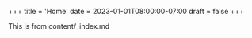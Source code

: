 +++
title = 'Home'
date = 2023-01-01T08:00:00-07:00
draft = false
+++

This is from content/_index.md
